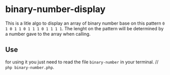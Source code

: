 # binary-number-display
This is a litle algo to display an array of binary number base on this pattern `0 1 0 1 1 0 1 1 1 0 1 1 1 1`.
The lenght on the pattern will be determined by a number gave to the array when calling.

## Use
for using it you just need to read the file `binary-number` in your terminal. // `php binary-number.php`.

